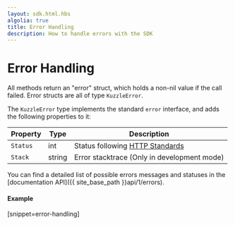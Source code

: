 ```yaml
---
layout: sdk.html.hbs
algolia: true
title: Error Handling
description: How to handle errors with the SDK
---
```


# Error Handling

All methods return an "error" struct, which holds a non-nil value if the call failed.
Error structs are all of type `KuzzleError`.

The `KuzzleError` type implements the standard `error` interface, and adds the following properties to it:

| Property   | Type    | Description                       |
| ---------- | ------- | --------------------------------- |
| `Status` | int | Status following [HTTP Standards](https://en.wikipedia.org/wiki/List_of_HTTP_status_codes) |
| `Stack` | string | Error stacktrace (Only in development mode) |

You can find a detailed list of possible errors messages and statuses in the [documentation API]({{ site_base_path }}api/1/errors).  

#### Example
[snippet=error-handling]
